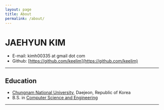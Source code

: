 ```yaml
---
layout: page
title: About
permalink: /about/
---
```


# JAEHYUN KIM

- E-mail: kimh00335 at gmail dot com  
- Github: [https://github.com/keelim](https://github.com/keelim)

---

## Education

- [Chungnam National University](http://plus.cnu.ac.kr/html/en/), Daejeon, Republic of Korea  
- B.S. in [Computer Science and Engineering](https://computer.cnu.ac.kr/computer/en/about.do)  
  
---

<!-- ## Projects
### Personal Projects  
..empty..  

### Team Projects  
..empty..  

### Open Source Contribution  
..empty..

## Awards and Honors  
### Scholarships   -->
 
